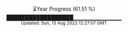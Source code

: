 <p align="center">
⏳Year Progress (61.51 %) <br>
██████████████████▁▁▁▁▁▁▁▁▁▁▁▁ <br>
<sub>Updated: Sun, 13 Aug 2023 12:27:07 GMT</sub>
</p>

